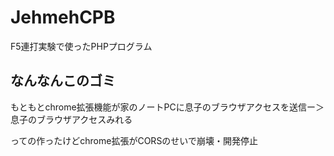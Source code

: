 # JehmehCPB
F5連打実験で使ったPHPプログラム

## なんなんこのゴミ
もともとchrome拡張機能が家のノートPCに息子のブラウザアクセスを送信ー＞息子のブラウザアクセスみれる

っての作ったけどchrome拡張がCORSのせいで崩壊・開発停止
